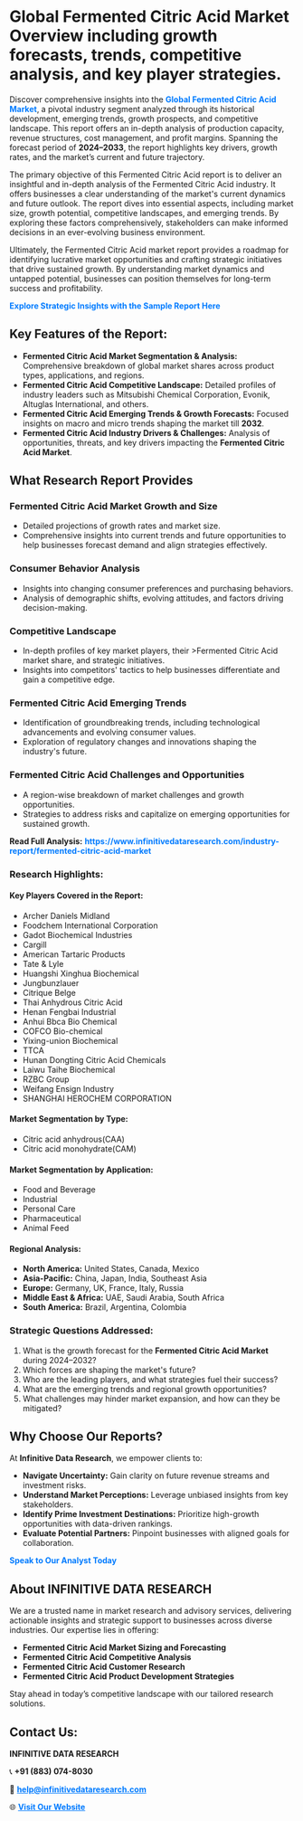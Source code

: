 <h1>Global Fermented Citric Acid Market Overview including growth forecasts, trends, competitive analysis, and key player strategies.</h1>
<p>
Discover comprehensive insights into the 
<a href="https://www.infinitivedataresearch.com/industry-report/fermented-citric-acid-market" rel="dofollow" style="color: #007BFF; text-decoration: none;"><strong>Global Fermented Citric Acid Market</strong></a>, a pivotal industry segment analyzed through its historical development, emerging trends, growth prospects, and competitive landscape. This report offers an in-depth analysis of production capacity, revenue structures, cost management, and profit margins. Spanning the forecast period of <strong>2024–2033</strong>, the report highlights key drivers, growth rates, and the market’s current and future trajectory.
</p>
<p>
The primary objective of this Fermented Citric Acid report is to deliver an insightful and in-depth analysis of the Fermented Citric Acid industry. It offers businesses a clear understanding of the market's current dynamics and future outlook. The report dives into essential aspects, including market size, growth potential, competitive landscapes, and emerging trends. By exploring these factors comprehensively, stakeholders can make informed decisions in an ever-evolving business environment.
</p>
<p>
Ultimately, the Fermented Citric Acid market report provides a roadmap for identifying lucrative market opportunities and crafting strategic initiatives that drive sustained growth. By understanding market dynamics and untapped potential, businesses can position themselves for long-term success and profitability.
</p>
<p>
<a href="https://www.infinitivedataresearch.com/request-sample/reportId=105908" style="color: #007BFF; text-decoration: none;"><strong>Explore Strategic Insights with the Sample Report Here</strong></a>
</p>

<h2>Key Features of the Report:</h2>
<ul>
<li><strong>Fermented Citric Acid Market Segmentation & Analysis:</strong> Comprehensive breakdown of global market shares across product types, applications, and regions.</li>
<li><strong>Fermented Citric Acid Competitive Landscape:</strong> Detailed profiles of industry leaders such as Mitsubishi Chemical Corporation, Evonik, Altuglas International, and others.</li>
<li><strong>Fermented Citric Acid Emerging Trends & Growth Forecasts:</strong> Focused insights on macro and micro trends shaping the market till <strong>2032</strong>.</li>
<li><strong>Fermented Citric Acid Industry Drivers & Challenges:</strong> Analysis of opportunities, threats, and key drivers impacting the <strong>Fermented Citric Acid Market</strong>.</li>
</ul>

<h2>What Research Report Provides</h2>
<h3>Fermented Citric Acid Market Growth and Size</h3>
<ul>
<li>Detailed projections of growth rates and market size.</li>
<li>Comprehensive insights into current trends and future opportunities to help businesses forecast demand and align strategies effectively.</li>
</ul>

<h3>Consumer Behavior Analysis</h3>
<ul>
<li>Insights into changing consumer preferences and purchasing behaviors.</li>
<li>Analysis of demographic shifts, evolving attitudes, and factors driving decision-making.</li>
</ul>

<h3>Competitive Landscape</h3>
<ul>
<li>In-depth profiles of key market players, their >Fermented Citric Acid market share, and strategic initiatives.</li>
<li>Insights into competitors' tactics to help businesses differentiate and gain a competitive edge.</li>
</ul>

<h3>Fermented Citric Acid Emerging Trends</h3>
<ul>
<li>Identification of groundbreaking trends, including technological advancements and evolving consumer values.</li>
<li>Exploration of regulatory changes and innovations shaping the industry's future.</li>
</ul>

<h3>Fermented Citric Acid Challenges and Opportunities</h3>
<ul>
<li>A region-wise breakdown of market challenges and growth opportunities.</li>
<li>Strategies to address risks and capitalize on emerging opportunities for sustained growth.</li>
</ul>
<p><strong>Read Full Analysis:</strong> <a href="https://www.infinitivedataresearch.com/industry-report/fermented-citric-acid-market" rel="dofollow" style="color: #007BFF; text-decoration: none;"><strong>https://www.infinitivedataresearch.com/industry-report/fermented-citric-acid-market</strong></a></p>
<h3>Research Highlights:</h3>
<h4>Key Players Covered in the Report:</h4>
<ul><li>Archer Daniels Midland</li><li>Foodchem International Corporation</li><li>Gadot Biochemical Industries</li><li>Cargill</li><li>American Tartaric Products</li><li>Tate &amp; Lyle</li><li>Huangshi Xinghua Biochemical</li><li>Jungbunzlauer</li><li>Citrique Belge</li><li>Thai Anhydrous Citric Acid</li><li>Henan Fengbai Industrial</li><li>Anhui Bbca Bio Chemical</li><li>COFCO Bio-chemical</li><li>Yixing-union Biochemical</li><li>TTCA</li><li>Hunan Dongting Citric Acid Chemicals</li><li>Laiwu Taihe Biochemical</li><li>RZBC Group</li><li>Weifang Ensign Industry</li><li>SHANGHAI HEROCHEM CORPORATION</li></ul>
<h4>Market Segmentation by Type:</h4>
<ul><li>Citric acid anhydrous(CAA)</li><li>Citric acid monohydrate(CAM)</li></ul>
<h4>Market Segmentation by Application:</h4>
<ul><li>Food and Beverage</li><li>Industrial</li><li>Personal Care</li><li>Pharmaceutical</li><li>Animal Feed</li></ul>

<h4>Regional Analysis:</h4>
<ul>
<li><strong>North America:</strong> United States, Canada, Mexico</li>
<li><strong>Asia-Pacific:</strong> China, Japan, India, Southeast Asia</li>
<li><strong>Europe:</strong> Germany, UK, France, Italy, Russia</li>
<li><strong>Middle East & Africa:</strong> UAE, Saudi Arabia, South Africa</li>
<li><strong>South America:</strong> Brazil, Argentina, Colombia</li>
</ul>

<h3>Strategic Questions Addressed:</h3>
<ol>
<li>What is the growth forecast for the <strong>Fermented Citric Acid Market</strong> during 2024–2032?</li>
<li>Which forces are shaping the market's future?</li>
<li>Who are the leading players, and what strategies fuel their success?</li>
<li>What are the emerging trends and regional growth opportunities?</li>
<li>What challenges may hinder market expansion, and how can they be mitigated?</li>
</ol>

<h2>Why Choose Our Reports?</h2>
<p>At <strong>Infinitive Data Research</strong>, we empower clients to:</p>
<ul>
<li><strong>Navigate Uncertainty:</strong> Gain clarity on future revenue streams and investment risks.</li>
<li><strong>Understand Market Perceptions:</strong> Leverage unbiased insights from key stakeholders.</li>
<li><strong>Identify Prime Investment Destinations:</strong> Prioritize high-growth opportunities with data-driven rankings.</li>
<li><strong>Evaluate Potential Partners:</strong> Pinpoint businesses with aligned goals for collaboration.</li>
</ul>
<p><a href="https://www.infinitivedataresearch.com/industry-report/fermented-citric-acid-market" rel="dofollow" style="color: #007BFF; text-decoration: none;"><strong>Speak to Our Analyst Today</strong></a></p>

<h2>About INFINITIVE DATA RESEARCH</h2>
<p>We are a trusted name in market research and advisory services, delivering actionable insights and strategic support to businesses across diverse industries. Our expertise lies in offering:</p>
<ul>
<li><strong>Fermented Citric Acid Market Sizing and Forecasting</strong></li>
<li><strong>Fermented Citric Acid Competitive Analysis</strong></li>
<li><strong>Fermented Citric Acid Customer Research</strong></li>
<li><strong>Fermented Citric Acid Product Development Strategies</strong></li>
</ul>
<p>Stay ahead in today’s competitive landscape with our tailored research solutions.</p>

<h2>Contact Us:</h2>
<p><strong>INFINITIVE DATA RESEARCH</strong></p>
<p>📞 <strong>+91 (883) 074-8030</strong></p>
<p>📧 <strong><a href="mailto:help@infinitivedataresearch.com" style="color: #007BFF;">help@infinitivedataresearch.com</a></strong></p>
<p>🌐 <strong><a href="https://www.infinitivedataresearch.com" rel="dofollow" style="color: #007BFF;">Visit Our Website</a></strong></p>